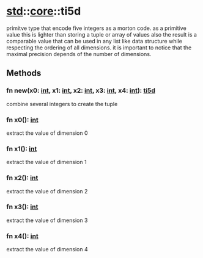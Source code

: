 # [std](/libs/std/)::[core](/libs/std/core/)::ti5d

primitve type that encode five integers as a morton code.
as a primitive value this is lighter than storing a tuple or array of values
also the result is a comparable value that can be used in any list like data structure while respecting the ordering of all dimensions.
it is important to notice that the maximal precision depends of the number of dimensions.

## Methods
### fn new(x0:&nbsp;[int](/libs/std/core/type.int.md), x1:&nbsp;[int](/libs/std/core/type.int.md), x2:&nbsp;[int](/libs/std/core/type.int.md), x3:&nbsp;[int](/libs/std/core/type.int.md), x4:&nbsp;[int](/libs/std/core/type.int.md)):&nbsp;[ti5d](/libs/std/core/type.ti5d.md)<Badge text="native" /><Badge text="static" />

combine several integers to create the tuple
### fn x0():&nbsp;[int](/libs/std/core/type.int.md)<Badge text="native" />

extract the value of dimension 0
### fn x1():&nbsp;[int](/libs/std/core/type.int.md)<Badge text="native" />

extract the value of dimension 1
### fn x2():&nbsp;[int](/libs/std/core/type.int.md)<Badge text="native" />

extract the value of dimension 2
### fn x3():&nbsp;[int](/libs/std/core/type.int.md)<Badge text="native" />

extract the value of dimension 3
### fn x4():&nbsp;[int](/libs/std/core/type.int.md)<Badge text="native" />

extract the value of dimension 4
